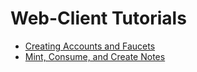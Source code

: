 # Web-Client Tutorials
- [Creating Accounts and Faucets](./create_deploy_tutorial.md)
- [Mint, Consume, and Create Notes](./mint_consume_create_tutorial.md)